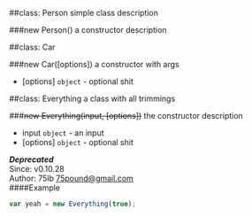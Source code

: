 
##class: Person
simple class description

###new Person()
a constructor description


##class: Car

###new Car([options])
a constructor with args


 - [options] `object` - optional shit


##class: Everything
a class with all trimmings

###~~new Everything(input, [options])~~
the constructor description


 - input `object` - an input
 - [options] `object` - optional shit

***Deprecated***  
Since: v0.10.28  
Author: 75lb <75pound@gmail.com>  
####Example
```js
var yeah = new Everything(true);
```
